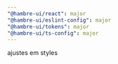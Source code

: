 ```yaml
---
"@hambre-ui/react": major
"@hambre-ui/eslint-config": major
"@hambre-ui/tokens": major
"@hambre-ui/ts-config": major
---
```


ajustes em styles
